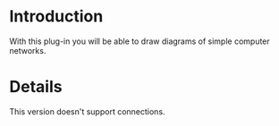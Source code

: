 # Introduction #

With this plug-in you will be able to draw diagrams of simple computer networks.

# Details #

This version doesn't support connections.